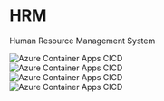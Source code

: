 # HRM
Human Resource Management System

![Azure Container Apps CICD](https://github.com/celiajin03/HRM/actions/workflows/recruiting-container-AutoDeployTrigger-dfa4c1ce-0223-4456-8c9b-d0610801bf9d.yml/badge.svg) <br>
![Azure Container Apps CICD](https://github.com/celiajin03/HRM/actions/workflows/interviews-container-AutoDeployTrigger-3b84171e-5e96-4e04-b523-d30e9f90ee0f.yml/badge.svg) <br>
![Azure Container Apps CICD](https://github.com/celiajin03/HRM/actions/workflows/onboarding-container-AutoDeployTrigger-08e474dc-1b57-49e6-89c7-ce6c8306094a.yml/badge.svg) <br>
![Azure Container Apps CICD](https://github.com/celiajin03/HRM/actions/workflows/authentication-container-AutoDeployTrigger-20308b73-2fba-425e-b24a-dc08817ba759.yml/badge.svg) <br>

